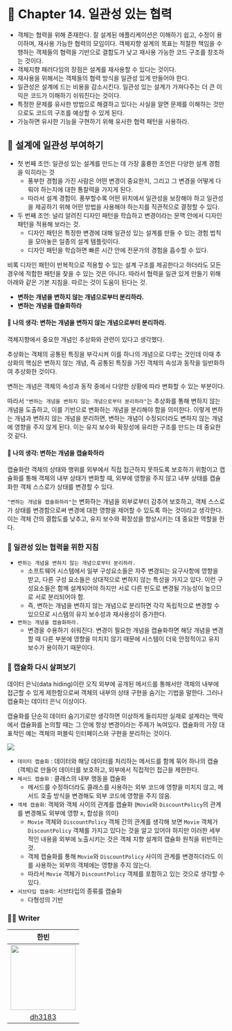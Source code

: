 # 🎁 Chapter 14. 일관성 있는 협력
- 객체는 협력을 위해 존재한다. 잘 설계된 애플리케이션은 이해하기 쉽고, 수정이 용이하며, 재사용 가능한 협력의 모임이다. 객체지향 설계의 목표는 적절한 책임을 수행하는 객체들의 협력을 기반으로 결합도가 낮고 재사용 가능한 코드 구조를 창조하는 것이다.
- 객체지향 패러다임의 장점은 설계를 재사용할 수 있다는 것이다.
- 재사용을 위해서는 객체들의 협력 방식을 일관성 있게 만들어야 한다.
- 일관성은 설계에 드는 비용을 감소시킨다. 일관성 있는 설계가 가져다주는 더 큰 이익은 코드가 이해하기 쉬워진다는 것이다.
- 특정한 문제를 유사한 방법으로 해결하고 있다는 사실을 알면 문제를 이해하는 것만으로도 코드의 구조를 예상할 수 있게 된다.
- 가능하면 유사한 기능을 구현하기 위해 유사한 협력 패턴을 사용하라.

## 🥑 설계에 일관성 부여하기
- 첫 번째 조언: 일관성 있는 설계를 만드는 데 가장 훌륭한 조언은 다양한 설계 경험을 익히라는 것
    - 풍부한 경험을 가진 사람은 어떤 변경이 중요한지, 그리고 그 변경을 어떻게 다뤄야 하는지에 대한 통찰력을 가지게 된다.
    - 따라서 설계 경험이. 풍부할수록 어떤 위치에서 일관성을 보장해야 하고 일관성을 제공하기 위해 어떤 방법을 사용해야 하는지를 직관적으로 결정할 수 있다.
- 두 번째 조언: 널리 알려진 디자인 패턴을 학습하고 변경이라는 문맥 안에서 디자인 패턴을 적용해 보라는 것.
    - 디자인 패턴은 특정한 변경에 대해 일관성 있는 설계를 만들 수 있는 경험 법칙을 모아놓은 일종의 설계 템플릿이다.
    - 디자인 패턴을 학습하면 빠른 시간 안에 전문가의 경험을 흡수할 수 있다.

비록 디자인 패턴이 반복적으로 적용할 수 있는 설계 구조를 제공한다고 하더라도 모든 경우에 적합한 패턴을 찾을 수 있는 것은 아니다. 따라서 협력을 일관 있게 만들기 위해 아래와 같은 기본 지침을. 따르는 것이 도움이 된다는 것.

- **변하는 개념을 변하지 않는 개념으로부터 분리하라.**
- **변하는 개념을 캡슐화하라**

#### 👀 나의 생각: 변하는 개념을 변하지 않는 개념으로부터 분리하라.
객체지향에서 중요한 개념인 추상화와 관련이 있다고 생각했다.

추상화는 객체의 공통된 특징을 부각시켜 이를 하나의 개념으로 다루는 것인데 이때 추상화의 핵심은 변하지 않는 개념, 즉 공통된 특징을 가진 객체의 속성과 동작을 일반화하여 추상화한 것이다.

변하는 개념은 객체의 속성과 동작 중에서 다양한 상황에 따라 변화할 수 있는 부분이다.

따라서 `"변하는 개념을 변하지 않는 개념으로부터 분리하라"`는 추상화를 통해 변하지 않는 개념을 도출하고, 이를 기반으로 변화하는 개념을 분리해야 함을 의미한다. 이렇게 변하는 개념과 변하지 않는 개념을 분리하면, 변하는 개념이 수정되더라도 변하지 않는 개념에 영향을 주지 않게 된다. 이는 유지 보수와 확장성에 유리한 구조를 만드는 데 중요한 것 같다.

#### 👀 나의 생각: 변하는 개념을 캡슐화하라
캡슐화란 객체의 상태와 행위를 외부에서 직접 접근하지 못하도록 보호하기 위함이고 캡슐화를 통해 객체의 내부 상태가 변화할 때, 외부에 영향을 주지 않고 내부 상태를 캡슐화한 객체 스스로가 상태를 변경할 수 있다.

`"변하는 개념을 캡슐화하라"`는 변화하는 개념을 외부로부터 감추어 보호하고, 객체 스스로가 상태를 변경함으로써 변경에 대한 영향을 제어할 수 있도록 하는 것이라고 생각한다. 이는 객체 간의 결합도를 낮추고, 유지 보수와 확장성을 향상시키는 데 중요한 역할을 한다.

### 🍞 일관성 있는 협력을 위한 지침
- `변하는 개념을 변하지 않는 개념으로부터 분리하라.`
    - 소프트웨어 시스템에서 일부 구성요소들은 자주 변경되는 요구사항에 영향을 받고, 다른 구성 요소들은 상대적으로 변하지 않는 특성을 가지고 있다. 이런 구성요소들은 함께 설계되어야 하지만 서로 다른 빈도로 변경될 가능성이 높으므로 서로 분리되어야 함.
    - 즉, 변하는 개념을 변하지 않는 개념으로 분리하면 각각 독립적으로 변경할 수 있으므로 시스템의 유지 보수성과 재사용성이 증가한다.
- `변하는 개념을 캡슐화하라.`
    - 변경을 수용하기 쉬워진다. 변경이 필요한 개념을 캡슐화하면 해당 개념을 변경할 때 다른 부분에 영향을 미치지 않기 때문에 시스템이 더욱 안정적이고 유지 보수가 용이하기 때문이다.

### 🍞 캡슐화 다시 살펴보기
데이터 은닉(data hiding)이란 오직 외부에 공개된 메서드를 통해서만 객체의 내부에 접근할 수 있게 제한함으로써 객체의 내부의 상태 구현을 숨기는 기법을 말한다. 그러나 캡슐화는 데이터 은닉 이상이다.

캡슐화를 단순히 데이터 숨기기로만 생각하면 이상하게 들리지만 실제로 설계라는 맥락에서 캡슐화를 논의할 때는 그 안에 항상 변경이라는 주제가 녹여있다. 캡슐화의 가장 대표적인 예는 객체의 퍼블릭 인터페이스와 구현을 분리하는 것이다.

![](https://velog.velcdn.com/images/elbin/post/5ada47f2-3779-48af-b309-6e5ab18731f0/image.png)

- `데이터 캡슐화` :  데이터와 해당 데이터를 처리하는 메서드를 함께 묶어 하나의 캡슐(객체)로 만들어 데이터를 보호하고, 외부에서 직접적인 접근을 제한한다.
- `메서드 캡슐화` : 클래스의 내부 행동을 캡슐화
    - 메서드를 수정하더라도 클래스를 사용하는 외부 코드에 영향을 미치지 않고, 메서드 호출 방식을 변경해도 외부 코드에 영향을 주지 않음.
- `객체 캡슐화`: 객체와 객체 사이의 관계를 캡슐화 (`Movie`와 `DiscountPolicy`의 관계를 변경해도 외부에 영향 x, 합성을 의미)
    - `Movie` 객체와 `DiscountPolicy` 객체 간의 관계를 생각해 보면 `Movie` 객체가 `DiscountPolicy` 객체를 가지고 있다는 것을 알고 있어야 하지만 이러한 세부적인 내용을 외부에 노출시키는 것은 객체 지향 설계의 캡슐화 원칙을 위반하는 것.
    - 객체 캡슐화를 통해 `Movie`와 `DiscountPolicy` 사이의 관계를 변경하더라도 이를 사용하는 외부의 객체에는 영향을 주지 않는다.
    - 따라서 `Movie` 객체가 `DiscountPolicy` 객체를 포함하고 있는 것으로 생각할 수 있다.
- `서브타입 캡슐화`: 서브타입의 종류를 캡슐화
    - 다형성의 기반

### ✍🏻 Writer
|한빈|
|:------:|
|<img src="https://user-images.githubusercontent.com/83414134/205510201-c712f541-ec21-4823-bb0d-4b784046bea3.png" width="150" height="150">|
|[dh3183](https://github.com/dh3183)|